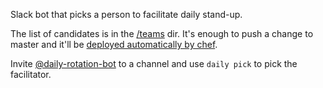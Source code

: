 Slack bot that picks a person to facilitate daily stand-up.

The list of candidates is in the [/teams](https://github.com/Wikia/daily-rotation-bot/tree/master/teams) dir. It's enough to push a change to master and it'll be [deployed automatically by chef](https://github.com/Wikia/chef-repo/tree/master/cookbooks/daily-rotation-bot).

Invite [@daily-rotation-bot](https://wikia.slack.com/services/BD2BETZ5G) to a channel and use `daily pick` to pick the facilitator.
